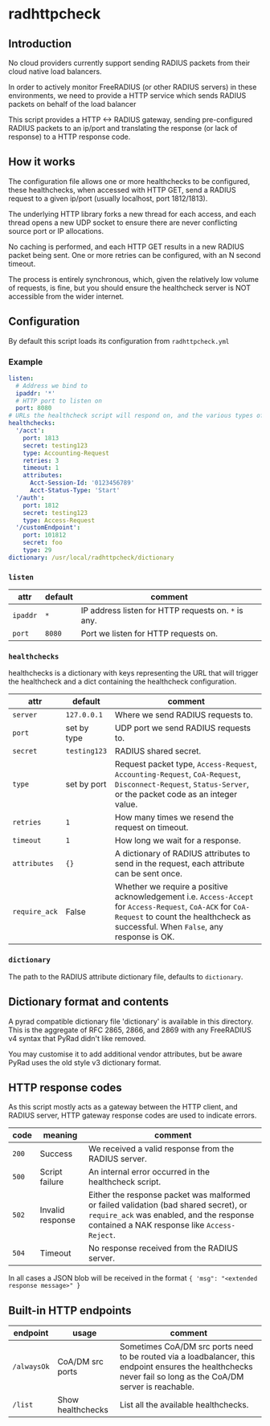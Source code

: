# radhttpcheck
## Introduction
No cloud providers currently support sending RADIUS packets from their cloud native load balancers.

In order to actively monitor FreeRADIUS (or other RADIUS servers) in these environments, we need to
provide a HTTP service which sends RADIUS packets on behalf of the load balancer

This script provides a HTTP <-> RADIUS gateway, sending pre-configured RADIUS packets to an ip/port
and translating the response (or lack of response) to a HTTP response code.

## How it works
The configuration file allows one or more healthchecks to be configured, these healthchecks, when accessed
with HTTP GET, send a RADIUS request to a given ip/port (usually localhost, port 1812/1813).

The underlying HTTP library forks a new thread for each access, and each thread opens a new UDP
socket to ensure there are never conflicting source port or IP allocations.

No caching is performed, and each HTTP GET results in a new RADIUS packet being sent.  One or more
retries can be configured, with an N second timeout.

The process is entirely synchronous, which, given the relatively low volume of requests, is fine,
but you should ensure the healthcheck server is NOT accessible from the wider internet.

## Configuration
By default this script loads its configuration from `radhttpcheck.yml`

### Example
```yaml
listen:
  # Address we bind to
  ipaddr: '*'
  # HTTP port to listen on
  port: 8080
# URLs the healthcheck script will respond on, and the various types of requests they create
healthchecks:
  '/acct':
    port: 1813
    secret: testing123
    type: Accounting-Request
    retries: 3
    timeout: 1
    attributes:
      Acct-Session-Id: '0123456789'
      Acct-Status-Type: 'Start'
  '/auth':
    port: 1812
    secret: testing123
    type: Access-Request
  '/customEndpoint':
    port: 101812
    secret: foo
    type: 29
dictionary: /usr/local/radhttpcheck/dictionary
```

### `listen`
| attr          | default          | comment                                                  |
|---------------|------------------|----------------------------------------------------------|
| `ipaddr`      | `*`              | IP address listen for HTTP requests on. `*` is any.      |
| `port`        | `8080`           | Port we listen for HTTP requests on.                     |

### `healthchecks`

healthchecks is a dictionary with keys representing the URL that will trigger the healthcheck
and a dict containing the healthcheck configuration.

| attr          | default          | comment                                                  |
|---------------|------------------|----------------------------------------------------------|
| `server`      | `127.0.0.1`      | Where we send RADIUS requests to.                        |
| `port`        | set by type      | UDP port we send RADIUS requests to.                     |
| `secret`      | `testing123`     | RADIUS shared secret.                                    |
| `type`        | set by port      | Request packet type, `Access-Request`, `Accounting-Request`, `CoA-Request`, `Disconnect-Request`, `Status-Server`, or the packet code as an integer value. |
| `retries`     | `1`              | How many times we resend the request on timeout.         |
| `timeout`     | `1`              | How long we wait for a response.                         |
| `attributes`  | `{}`             | A dictionary of RADIUS attributes to send in the request, each attribute can be sent once. |
| `require_ack` | False            | Whether we require a positive acknowledgement i.e. `Access-Accept` for `Access-Request`, `CoA-ACK` for `CoA-Request` to count the healthcheck as successful.  When `False`, any response is OK. |

### `dictionary`

The path to the RADIUS attribute dictionary file, defaults to `dictionary`.

## Dictionary format and contents

A pyrad compatible dictionary file 'dictionary' is available in this directory.  This is the aggregate
of RFC 2865, 2866, and 2869 with any FreeRADIUS v4 syntax that PyRad didn't like removed.

You may customise it to add additional vendor attributes, but be aware PyRad uses the old style v3
dictionary format.

## HTTP response codes

As this script mostly acts as a gateway between the HTTP client, and RADIUS server, HTTP gateway response
codes are used to indicate errors.

| code          | meaning           | comment                                                  |
|---------------|-------------------|----------------------------------------------------------|
| `200`         | Success           | We received a valid response from the RADIUS server.     |
| `500`         | Script failure    | An internal error occurred in the healthcheck script.     |
| `502`         | Invalid response  | Either the response packet was malformed or failed validation (bad shared secret), or `require_ack` was enabled, and the response contained a NAK response like `Access-Reject`. |
| `504`         | Timeout           | No response received from the RADIUS server.             |

In all cases a JSON blob will be received in the format `{ 'msg": "<extended response message>" }`

## Built-in HTTP endpoints

| endpoint      | usage             | comment                                                  |
|---------------|-------------------|----------------------------------------------------------|
| `/alwaysOk`   | CoA/DM src ports  | Sometimes CoA/DM src ports need to be routed via a loadbalancer, this endpoint ensures the healthchecks never fail so long as the CoA/DM server is reachable. |
| `/list`       | Show healthchecks | List all the available healthchecks.                     |

